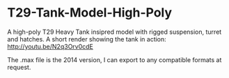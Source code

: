 T29-Tank-Model-High-Poly
========================
A high-poly T29 Heavy Tank insipred model with rigged suspension, turret and hatches.
A short render showing the tank in action:
http://youtu.be/N2q3Orv0cdE

The .max file is the 2014 version, I can export to any compatible formats at request.
